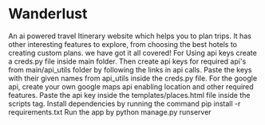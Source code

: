 # Wanderlust
An ai powered travel Itinerary website which helps you to plan trips. It has other interesting features to explore, from choosing the best hotels to creating custom plans. we have got it all covered!
For Using api keys create a creds.py file inside main folder.
Then create api keys for required api's from main/api_utils folder by following the links in api calls.
Paste the keys with their given names from api_utils inside the creds.py file.
For the google api, create your own google maps api enabling location and other required features.
Paste the api key inside the templates/places.html file inside the scripts tag.
Install dependencies by running the command pip install -r requirements.txt
Run the app by python manage.py runserver
